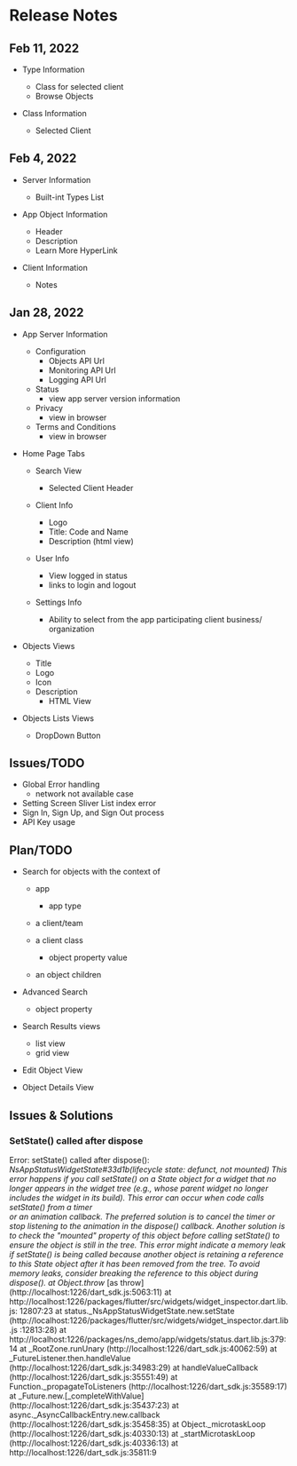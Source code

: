 # Release Notes

## Feb 11, 2022

- Type Information
  - Class for selected client
  - Browse Objects

- Class Information
  - Selected Client

## Feb 4, 2022

- Server Information
  - Built-int Types List
  
- App Object Information
  - Header
  - Description
  - Learn More HyperLink
  
- Client Information
  - Notes

## Jan 28, 2022

- App Server Information
  - Configuration
    - Objects API Url
    - Monitoring API Url
    - Logging API Url
  - Status
    - view app server version information
  - Privacy
    - view in browser
  - Terms and Conditions
    - view in browser

- Home Page Tabs
  - Search View
    - Selected Client Header
  - Client Info
    - Logo
    - Title: Code and Name
    - Description (html view)

  - User Info
    - View logged in status
    - links to login and logout

  - Settings Info
    - Ability to select from the app participating client business/
    organization

- Objects Views
  - Title
  - Logo
  - Icon
  - Description
    - HTML View

- Objects Lists Views
  - DropDown Button

## Issues/TODO

- Global Error handling
  - network not available case
- Setting Screen Sliver List index error
- Sign In, Sign Up, and Sign Out process
- API Key usage

## Plan/TODO

- Search for objects with the context of
  - app
    - app type
  - a client/team
  - a client class
    - object property value

  - an object children

- Advanced Search
  - object property

- Search Results views
  - list view
  - grid view
- Edit Object View
- Object Details View

## Issues & Solutions

### SetState() called after dispose

Error: setState() called after dispose(): _NsAppStatusWidgetState#33d1b(lifecycle
state: defunct, not mounted)
This error happens if you call setState() on a State object for a widget that no
longer appears in the widget tree (e.g., whose parent widget no longer includes the
widget in its build). This error can occur when code calls setState() from a timer  
or an animation callback.
The preferred solution is to cancel the timer or stop listening to the animation in
the dispose() callback. Another solution is to check the "mounted" property of this
object before calling setState() to ensure the object is still in the tree.
This error might indicate a memory leak if setState() is being called because
another object is retaining a reference to this State object after it has been
removed from the tree. To avoid memory leaks, consider breaking the reference to
this object during dispose().
    at Object.throw_ [as throw] (http://localhost:1226/dart_sdk.js:5063:11)
    at
    http://localhost:1226/packages/flutter/src/widgets/widget_inspector.dart.lib.js:    12807:23
    at status._NsAppStatusWidgetState.new.setState
    (http://localhost:1226/packages/flutter/src/widgets/widget_inspector.dart.lib.js    :12813:28)
    at http://localhost:1226/packages/ns_demo/app/widgets/status.dart.lib.js:379:14 
    at _RootZone.runUnary (http://localhost:1226/dart_sdk.js:40062:59)
    at _FutureListener.then.handleValue (http://localhost:1226/dart_sdk.js:34983:29)    at handleValueCallback (http://localhost:1226/dart_sdk.js:35551:49)
    at Function._propagateToListeners (http://localhost:1226/dart_sdk.js:35589:17)  
    at _Future.new.[_completeWithValue] (http://localhost:1226/dart_sdk.js:35437:23)    at async._AsyncCallbackEntry.new.callback
    (http://localhost:1226/dart_sdk.js:35458:35)
    at Object._microtaskLoop (http://localhost:1226/dart_sdk.js:40330:13)
    at _startMicrotaskLoop (http://localhost:1226/dart_sdk.js:40336:13)
    at http://localhost:1226/dart_sdk.js:35811:9
